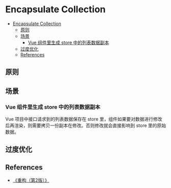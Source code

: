 # Encapsulate Collection


<!-- TOC -->

- [Encapsulate Collection](#encapsulate-collection)
    - [原则](#原则)
    - [场景](#场景)
        - [Vue 组件里生成 store 中的列表数据副本](#vue-组件里生成-store-中的列表数据副本)
    - [过度优化](#过度优化)
    - [References](#references)

<!-- /TOC -->


## 原则


## 场景
### Vue 组件里生成 store 中的列表数据副本
Vue 项目中接口请求到的列表数据保存在 store 里，组件如果要对数据进行修改后再渲染，则需要拷贝一份副本在修改。否则修改就会直接影响到 store 里的原始数据。


## 过度优化


## References
* [《重构（第2版）》](https://book.douban.com/subject/33400354/)

